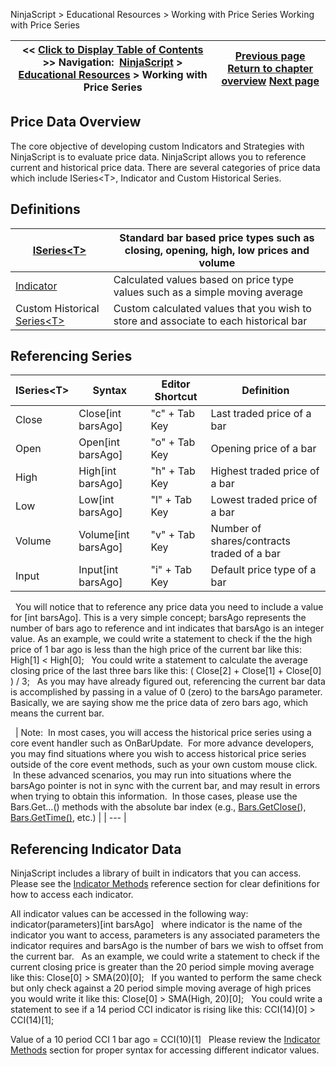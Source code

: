 ﻿
NinjaScript \> Educational Resources \> Working with Price Series
Working with Price Series

| \<\< [Click to Display Table of Contents](working_with_price_series.md) \>\> **Navigation:**     [NinjaScript](ninjascript.md) \> [Educational Resources](educational_resources.md) \> Working with Price Series | [Previous page](working_with_pixel_coordinates.md) [Return to chapter overview](educational_resources.md) [Next page](reference_samples.md) |
| --- | --- |

## Price Data Overview
The core objective of developing custom Indicators and Strategies with NinjaScript is to evaluate price data. NinjaScript allows you to reference current and historical price data. There are several categories of price data which include ISeries\<T\>, Indicator and Custom Historical Series.
 
## Definitions
| [ISeries\<T\>](priceseries.md) | Standard bar based price types such as closing, opening, high, low prices and volume |
| --- | --- |
| [Indicator](indicator.md) | Calculated values based on price type values such as a simple moving average |
| Custom Historical [Series\<T\>](seriest.md) | Custom calculated values that you wish to store and associate to each historical bar |

## Referencing Series
| ISeries\<T\> | Syntax | Editor Shortcut | Definition |
| --- | --- | --- | --- |
| Close | Close\[int barsAgo] | "c" \+ Tab Key | Last traded price of a bar |
| Open | Open\[int barsAgo] | "o" \+ Tab Key | Opening price of a bar |
| High | High\[int barsAgo] | "h" \+ Tab Key | Highest traded price of a bar |
| Low | Low\[int barsAgo] | "l" \+ Tab Key | Lowest traded price of a bar |
| Volume | Volume\[int barsAgo] | "v" \+ Tab Key | Number of shares/contracts traded of a bar |
| Input | Input\[int barsAgo] | "i" \+ Tab Key | Default price type of a bar |

 
You will notice that to reference any price data you need to include a value for \[int barsAgo]. This is a very simple concept; barsAgo represents the number of bars ago to reference and int indicates that barsAgo is an integer value. As an example, we could write a statement to check if the the high price of 1 bar ago is less than the high price of the current bar like this:
High\[1] \< High\[0];
 
You could write a statement to calculate the average closing price of the last three bars like this:
( Close\[2] \+ Close\[1] \+ Close\[0] ) / 3;
 
As you may have already figured out, referencing the current bar data is accomplished by passing in a value of 0 (zero) to the barsAgo parameter. Basically, we are saying show me the price data of zero bars ago, which means the current bar.  

 
| Note:  In most cases, you will access the historical price series using a core event handler such as OnBarUpdate.  For more advance developers, you may find situations where you wish to access historical price series outside of the core event methods, such as your own custom mouse click.  In these advanced scenarios, you may run into situations where the barsAgo pointer is not in sync with the current bar, and may result in errors when trying to obtain this information.  In those cases, please use the Bars.Get...() methods with the absolute bar index (e.g., [Bars.GetClose(](getclose.md)), [Bars.GetTime()](gettime.md), etc.) |
| --- |

## Referencing Indicator Data
NinjaScript includes a library of built in indicators that you can access. Please see the [Indicator Methods](indicators.md) reference section for clear definitions for how to access each indicator.
   

All indicator values can be accessed in the following way:
indicator(parameters)\[int barsAgo]
 
where indicator is the name of the indicator you want to access, parameters is any associated parameters the indicator requires and barsAgo is the number of bars we wish to offset from the current bar.
 
As an example, we could write a statement to check if the current closing price is greater than the 20 period simple moving average like this:
Close\[0] \> SMA(20)\[0];
 
If you wanted to perform the same check but only check against a 20 period simple moving average of high prices you would write it like this:
Close\[0] \> SMA(High, 20)\[0];
 
You could write a statement to see if a 14 period CCI indicator is rising like this:
CCI(14)\[0] \> CCI(14)\[1];
   

Value of a 10 period CCI 1 bar ago \= CCI(10\)\[1]
 
Please review the [Indicator Methods](indicators.md) section for proper syntax for accessing different indicator values.
